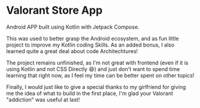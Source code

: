 # Valorant Store App
Android APP built using Kotlin with Jetpack Compose.

This was used to better grasp the Android ecosystem, and as fun little project to improve my Kotlin coding Skills. As an added bonus, I also learned quite a great deal about code Architechtures!

The project remains unfinished, as I'm not great with frontend (even if it is using Kotlin and not CSS Directly 😄) and just don't want to spend time learning that right now, as I feel my time can be better spent on other topics!

Finally, I would just like to give a special thanks to my girlfriend for giving me the idea of what to build in the first place, I'm glad your Valorant "addiction" was useful at last!
